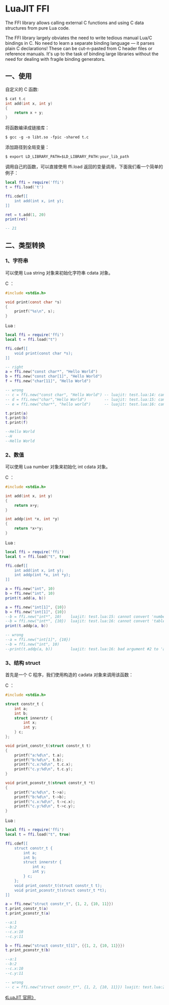 # LuaJIT FFI

The FFI library allows calling external C functions and using C data structures from pure Lua code.

The FFI library largely obviates the need to write tedious manual Lua/C bindings in C. 
No need to learn a separate binding language — it parses plain C declarations! 
These can be cut-n-pasted from C header files or reference manuals. 
It's up to the task of binding large libraries without the need for dealing with fragile binding generators.

## 一、使用

自定义的 C 函数:

```C
$ cat t.c 
int add(int x, int y)
{
    return x + y;
}
```

将函数编译成链接库：

```shell
$ gcc -g -o libt.so -fpic -shared t.c
```

添加路径到全局变量：

```shell
$ export LD_LIBRARY_PATH=$LD_LIBRARY_PATH:your_lib_path
```

调用自己的函数，可以直接使用 ffi.load 返回的变量调用，下面我们看一个简单的例子：

```lua
local ffi = require('ffi')
t = ffi.load('t')

ffi.cdef[[
    int add(int x, int y);
]]

ret = t.add(1, 20)
print(ret)

-- 21
```

## 二、类型转换

### 1、字符串

可以使用 Lua string 对象来初始化字符串 cdata 对象。

C ：
```C
#include <stdio.h>

void print(const char *s)
{
    printf("%s\n", s);
}
```

Lua :
```Lua
local ffi = require('ffi')
local t = ffi.load("t")

ffi.cdef[[
    void print(const char *s);
]]

-- right
a = ffi.new("const char*", "Hello World")
b = ffi.new("const char[1]", "Hello World")
f = ffi.new("char[11]", "Hello World")

-- wrong
-- c = ffi.new("const char", "Hello World") -- luajit: test.lua:14: cannot convert 'string' to 'const char'
-- d = ffi.new("char","Hello World")        -- luajit: test.lua:15: cannot convert 'string' to 'char'
-- e = ffi.new("char*", "hello world")      -- luajit: test.lua:16: cannot convert 'string' to 'char *'

t.print(a)
t.print(b)
t.print(f)

--Hello World
--H
--Hello World
```


### 2、数值

可以使用 Lua number 对象来初始化 int cdata 对象。

C ：
```C
#include <stdio.h>

int add(int x, int y)
{
    return x+y;
}

int addp(int *x, int *y)
{
    return *x+*y;
}
```
Lua :

```Lua
local ffi = require('ffi')
local t = ffi.load("t", true)

ffi.cdef[[
    int add(int x, int y);
    int addp(int *x, int *y);
]]

a = ffi.new("int", 10)
b = ffi.new("int", 10)
print(t.add(a, b))

a = ffi.new("int[1]", {10})
b = ffi.new("int[1]", {10})
--b = ffi.new("int*", 10)    luajit: test.lua:15: cannot convert 'number' to 'int *'
--b = ffi.new("int*", {10})  luajit: test.lua:16: cannot convert 'table' to 'int *'
print(t.addp(a, b))

-- wrong
--a = ffi.new("int[1]", {10})
--b = ffi.new("int", 10)
--print(t.addp(a, b))        luajit: test.lua:16: bad argument #2 to 'addp' (cannot convert 'int' to 'int *')
```

### 3、结构 struct

首先是一个 C 程序，我们使用构造的 cadata 对象来调用该函数：

C ：

```C
#include <stdio.h>

struct constr_t {
    int a;
    int b;
    struct innerstr {
        int x;
        int y;
    } c;
};

void print_constr_t(struct constr_t t)
{
    printf("a:%d\n", t.a);
    printf("b:%d\n", t.b);
    printf("c.x:%d\n", t.c.x);
    printf("c.y:%d\n", t.c.y);
}

void print_pconstr_t(struct constr_t *t)
{
    printf("a:%d\n", t->a);
    printf("b:%d\n", t->b);
    printf("c.x:%d\n", t->c.x);
    printf("c.y:%d\n", t->c.y);
}
```

Lua :

```lua
local ffi = require('ffi')
local t = ffi.load("t", true)

ffi.cdef[[
    struct constr_t {
        int a;
        int b;
        struct innerstr {
            int x;
            int y;
        } c;
    };
    void print_constr_t(struct constr_t t);
    void print_pconstr_t(struct constr_t *t);
]]

a = ffi.new("struct constr_t", {1, 2, {10, 11}})
t.print_constr_t(a)
t.print_pconstr_t(a)

--a:1
--b:2
--c.x:10
--c.y:11

b = ffi.new("struct constr_t[1]", {{1, 2, {10, 11}}})
t.print_pconstr_t(b)

--a:1
--b:2
--c.x:10
--c.y:11

-- wrong
-- c = ffi.new("struct constr_t*", {1, 2, {10, 11}}) luajit: test.lua:24: cannot convert 'table' to 'struct constr_t *'

```



[《LuaJIT 官网》](https://luajit.org/ext_ffi.html)